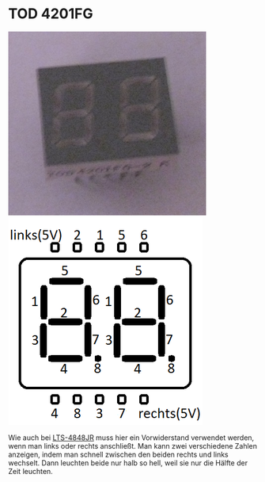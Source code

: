 TOD 4201FG
==========

![](TOD4201FG.jpg) ![](Schaltung.png)

Wie auch bei [LTS-4848JR](../LTS-4848JR) muss hier ein Vorwiderstand verwendet werden, wenn man links oder rechts anschließt. Man kann zwei verschiedene Zahlen anzeigen, indem man schnell zwischen den beiden rechts und links wechselt. Dann leuchten beide nur halb so hell, weil sie nur die Hälfte der Zeit leuchten.